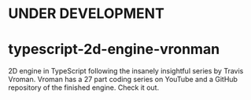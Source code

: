 # UNDER DEVELOPMENT #

# typescript-2d-engine-vronman
2D engine in TypeScript following the insanely insightful series by Travis Vroman. Vroman has a 27 part coding series on YouTube and a GitHub repository of the finished engine. Check it out.
